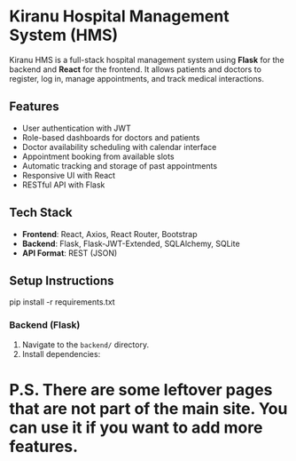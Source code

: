 # Kiranu Hospital Management System (HMS)

Kiranu HMS is a full-stack hospital management system using **Flask** for the backend and **React** for the frontend. It allows patients and doctors to register, log in, manage appointments, and track medical interactions.

## Features

- User authentication with JWT
- Role-based dashboards for doctors and patients
- Doctor availability scheduling with calendar interface
- Appointment booking from available slots
- Automatic tracking and storage of past appointments
- Responsive UI with React
- RESTful API with Flask

## Tech Stack

- **Frontend**: React, Axios, React Router, Bootstrap
- **Backend**: Flask, Flask-JWT-Extended, SQLAlchemy, SQLite
- **API Format**: REST (JSON)

## Setup Instructions
pip install -r requirements.txt
### Backend (Flask)

1. Navigate to the `backend/` directory.
2. Install dependencies:

# P.S. There are some leftover pages that are not part of the main site. You can use it if you want to add more features.
